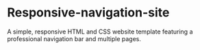 # Responsive-navigation-site
A simple, responsive HTML and CSS website template featuring a professional navigation bar and multiple pages.
